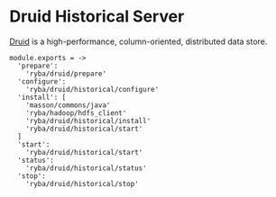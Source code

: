 
# Druid Historical Server

[Druid](http://www.druid.io) is a high-performance, column-oriented, distributed 
data store.

    module.exports = ->
      'prepare':
        'ryba/druid/prepare'
      'configure':
        'ryba/druid/historical/configure'
      'install': [
        'masson/commons/java'
        'ryba/hadoop/hdfs_client'
        'ryba/druid/historical/install'
        'ryba/druid/historical/start'
      ]
      'start':
        'ryba/druid/historical/start'
      'status':
        'ryba/druid/historical/status'
      'stop':
        'ryba/druid/historical/stop'

